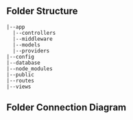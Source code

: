 ## Folder Structure

```nash
|--app
  |--controllers
  |--middleware
  |--models
  |--providers
|--config
|--database
|--node_modules
|--public
|--routes
|--views

```

## Folder Connection Diagram